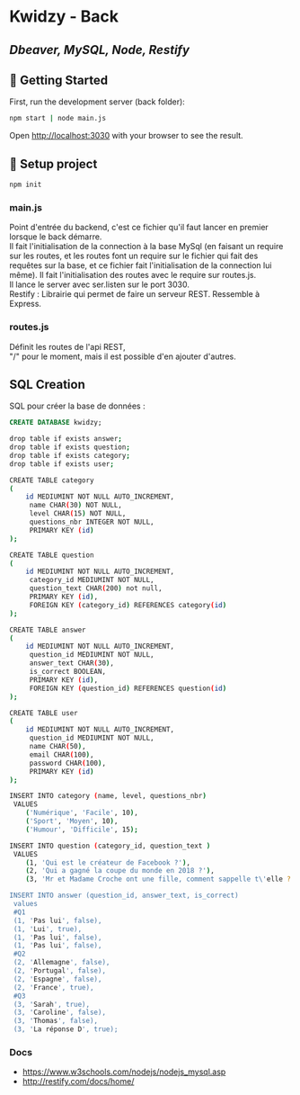 # **Kwidzy - Back**
*Dbeaver, MySQL, Node, Restify*
--

## 👶 **Getting Started**

First, run the development server (back folder):

```bash
npm start | node main.js
```
Open [http://localhost:3030](http://localhost:3030) with your browser to see the result. 

## 🔧 **Setup project**

```bash
npm init
```

### main.js
Point d'entrée du backend, c'est ce fichier qu'il faut lancer en premier lorsque le back démarre.  
Il fait l'initialisation de la connection à la base MySql (en faisant un require sur les routes, et les routes font un require sur le fichier qui fait des requêtes sur la base, et ce fichier fait l'initialisation de la connection lui même).
Il fait l'initialisation des routes avec le require sur routes.js.  
Il lance le server avec ser.listen sur le port 3030.  
Restify : Librairie qui permet de faire un serveur REST. Ressemble à Express.

### routes.js
Définit les routes de l'api REST,  
"/" pour le moment, mais il est possible d'en ajouter d'autres.

## **SQL Creation**

SQL pour créer la base de données :
```sql
CREATE DATABASE kwidzy;
```

```bash
drop table if exists answer;
drop table if exists question;
drop table if exists category;
drop table if exists user;

CREATE TABLE category
(
    id MEDIUMINT NOT NULL AUTO_INCREMENT,
     name CHAR(30) NOT NULL,
     level CHAR(15) NOT NULL,
     questions_nbr INTEGER NOT NULL,
     PRIMARY KEY (id)
);

CREATE TABLE question
(
    id MEDIUMINT NOT NULL AUTO_INCREMENT,
     category_id MEDIUMINT NOT NULL,
     question_text CHAR(200) not null,
     PRIMARY KEY (id),
     FOREIGN KEY (category_id) REFERENCES category(id)
);

CREATE TABLE answer
(
    id MEDIUMINT NOT NULL AUTO_INCREMENT,
     question_id MEDIUMINT NOT NULL,
     answer_text CHAR(30),
     is_correct BOOLEAN,
     PRIMARY KEY (id),
     FOREIGN KEY (question_id) REFERENCES question(id)
);

CREATE TABLE user
(
    id MEDIUMINT NOT NULL AUTO_INCREMENT,
     question_id MEDIUMINT NOT NULL,
     name CHAR(50),
     email CHAR(100),
     password CHAR(100),
     PRIMARY KEY (id)
);

INSERT INTO category (name, level, questions_nbr)
 VALUES
    ('Numérique', 'Facile', 10),
    ('Sport', 'Moyen', 10),
    ('Humour', 'Difficile', 15);

INSERT INTO question (category_id, question_text )
 VALUES
    (1, 'Qui est le créateur de Facebook ?'),
    (2, 'Qui a gagné la coupe du monde en 2018 ?'),
    (3, 'Mr et Madame Croche ont une fille, comment sappelle t\'elle ?');

INSERT INTO answer (question_id, answer_text, is_correct)
 values
 #Q1
 (1, 'Pas lui', false),
 (1, 'Lui', true),
 (1, 'Pas lui', false),
 (1, 'Pas lui', false),
 #Q2
 (2, 'Allemagne', false),
 (2, 'Portugal', false),
 (2, 'Espagne', false),
 (2, 'France', true),
 #Q3
 (3, 'Sarah', true),
 (3, 'Caroline', false),
 (3, 'Thomas', false),
 (3, 'La réponse D', true);
```

### Docs
- https://www.w3schools.com/nodejs/nodejs_mysql.asp
- http://restify.com/docs/home/